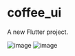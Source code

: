 # coffee_ui

A new Flutter project.


![image](https://github.com/manansanghani69/Coffee-UI-app/assets/148349790/6e046a77-3061-45e9-9a8d-86f3d384a580)
![image](https://github.com/manansanghani69/Coffee-UI-app/assets/148349790/dc19bd6d-8504-4036-8758-f50ee4b16746)

